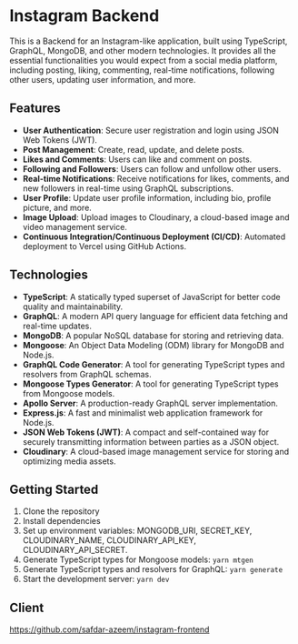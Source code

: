 # Instagram Backend

This is a Backend for an Instagram-like application, built using TypeScript, GraphQL, MongoDB, and other modern technologies. It provides all the essential functionalities you would expect from a social media platform, including posting, liking, commenting, real-time notifications, following other users, updating user information, and more.

## Features

-  **User Authentication**: Secure user registration and login using JSON Web Tokens (JWT).
-  **Post Management**: Create, read, update, and delete posts.
-  **Likes and Comments**: Users can like and comment on posts.
-  **Following and Followers**: Users can follow and unfollow other users.
-  **Real-time Notifications**: Receive notifications for likes, comments, and new followers in real-time using GraphQL subscriptions.
-  **User Profile**: Update user profile information, including bio, profile picture, and more.
-  **Image Upload**: Upload images to Cloudinary, a cloud-based image and video management service.
-  **Continuous Integration/Continuous Deployment (CI/CD)**: Automated deployment to Vercel using GitHub Actions.

## Technologies

-  **TypeScript**: A statically typed superset of JavaScript for better code quality and maintainability.
-  **GraphQL**: A modern API query language for efficient data fetching and real-time updates.
-  **MongoDB**: A popular NoSQL database for storing and retrieving data.
-  **Mongoose**: An Object Data Modeling (ODM) library for MongoDB and Node.js.
-  **GraphQL Code Generator**: A tool for generating TypeScript types and resolvers from GraphQL schemas.
-  **Mongoose Types Generator**: A tool for generating TypeScript types from Mongoose models.
-  **Apollo Server**: A production-ready GraphQL server implementation.
-  **Express.js**: A fast and minimalist web application framework for Node.js.
-  **JSON Web Tokens (JWT)**: A compact and self-contained way for securely transmitting information between parties as a JSON object.
-  **Cloudinary**: A cloud-based image management service for storing and optimizing media assets.

## Getting Started

1. Clone the repository
2. Install dependencies
3. Set up environment variables: MONGODB_URI, SECRET_KEY, CLOUDINARY_NAME, CLOUDINARY_API_KEY, CLOUDINARY_API_SECRET.
4. Generate TypeScript types for Mongoose models: `yarn mtgen`
5. Generate TypeScript types and resolvers for GraphQL: `yarn generate`
6. Start the development server: `yarn dev`

## Client

https://github.com/safdar-azeem/instagram-frontend